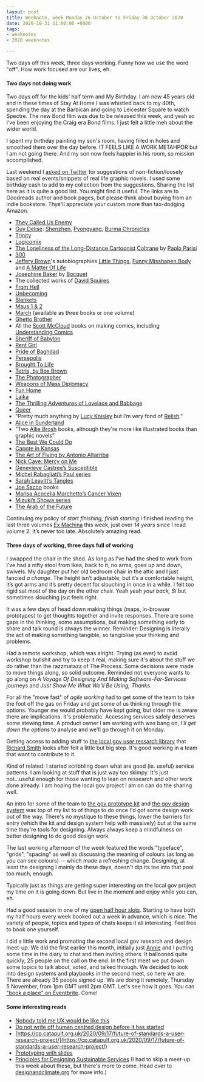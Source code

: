 ```yaml
---
layout: post
title: Weeknote, week Monday 26 October to Friday 30 October 2020
date: 2020-10-31 11:00:00 +0000
tags:
- weeknotes
- 2020 weeknotes

---
```

Two days off this week, three days working. Funny how we use the word "off". How work focused are our lives, eh.

#### Two days not doing work

Two days off for the kids’ half term and My Birthday. I am now 45 years old and in these times of Stay At Home I was whistled back to my 40th, spending the day at the Barbican and going to Leicester Square to watch Spectre. The new Bond film was due to be released this week, and yeah so I’ve been enjoying the Craig era Bond films. I just felt a little meh about the wider world.

I spent my birthday painting my son's room, having filled in holes and smoothed them over the day before. IT FEELS LIKE A WORK METAHPOR but I am not going there. And my son now feels happier in his room, so mission accomplished.

Last weekend I [asked on Twitter](https://twitter.com/OfficeOfWilson/status/1320626102558199808) for suggestions of non-fiction/loosely based on real events/snippets of real life graphic novels. I used some birthday cash to add to my collection from the suggestions. Sharing the list here as it is quite a good list. You might find it useful. The links are to Goodreads author and book pages, but please think about buying from an indie bookstore. Thye'll appreciate your custom more than tax-dodging Amazon.

* [They Called Us Enemy](https://www.goodreads.com/book/show/42527866-they-called-us-enemy)
* [Guy Delise](https://www.goodreads.com/author/show/46027.Guy_Delisle): [Shenzhen](https://www.goodreads.com/book/show/210946.Shenzhen), [Pyongyang](https://www.goodreads.com/book/show/80834.Pyongyang), [Burma Chronicles](https://www.goodreads.com/book/show/5596923-burma-chronicles)
* [Trinity](https://www.goodreads.com/book/show/13166598-trinity)
* [Logicomix](https://www.goodreads.com/book/show/6493321-logicomix)
* [The Loneliness of the Long-Distance Cartoonist](https://www.goodreads.com/book/show/51796259-the-loneliness-of-the-long-distance-cartoonist)
  [Coltrane](https://www.goodreads.com/book/show/13012652-coltrane) by [Paolo Parisi](https://www.goodreads.com/author/show/3022567.Paolo_Parisi)
* [300](https://www.goodreads.com/book/show/59952.300)
* [Jeffery Brown](https://www.goodreads.com/author/show/45429.Jeffrey_Brown)'s autobiographies [Little Things](https://www.goodreads.com/book/show/1924490.Little_Things), [Funny Misshapen Body](https://www.goodreads.com/book/show/6220815-funny-misshapen-body) and [A Matter Of Life](https://www.goodreads.com/book/show/17591893-a-matter-of-life)
* [Josephine Baker](https://www.goodreads.com/book/show/31941881-jos-phine-baker) by [Bocquet](https://www.goodreads.com/author/show/854871.Jos_Louis_Bocquet)
* The collected works of [David Squires](https://www.goodreads.com/author/show/3407293.David_Squires)
* [From Hell](https://www.goodreads.com/book/show/23529.From_Hell)
* [Unbecoming](https://www.goodreads.com/book/show/25363212-becoming-unbecoming)
* [Blankets](https://www.goodreads.com/book/show/25179.Blankets)
* [Maus 1 & 2](https://www.goodreads.com/book/show/15195.The_Complete_Maus)
* [March](https://www.goodreads.com/book/show/17346698-march) (available as three books or one volume)
* [Ghetto Brother](https://www.goodreads.com/book/show/23359742-ghetto-brother)
* All the [Scott McCloud](https://www.goodreads.com/author/show/33907.Scott_McCloud) books on making comics, including [Understanding Comics](https://www.goodreads.com/book/show/102920.Understanding_Comics)
* [Sheriff of Babylon](https://www.goodreads.com/series/175638)
* [Rent Girl](https://www.goodreads.com/book/show/46640.Rent_Girl)
* [Pride of Baghdad](https://www.goodreads.com/book/show/105703.Pride_of_Baghdad)
* [Persepolis](https://www.goodreads.com/book/show/991197.The_Complete_Persepolis)
* [Brought To Life](https://www.goodreads.com/book/show/358862.Brought_to_Light)
* [Tetris, by Box Brown](https://www.goodreads.com/book/show/27414415-tetris)
* [The Photographer](https://www.goodreads.com/book/show/5967064-the-photographer)
* [Weapons of Mass Diplomacy](https://www.goodreads.com/book/show/18405541-weapons-of-mass-diplomacy)
* [Fun Home](https://www.goodreads.com/book/show/26135825-fun-home)
* [Laika](https://www.goodreads.com/book/show/1641695.Laika)
* [The Thrilling Adventures of Lovelace and Babbage](https://www.goodreads.com/book/show/22822839-the-thrilling-adventures-of-lovelace-and-babbage)
* [Queer](https://www.goodreads.com/book/show/28957268-queer)
* "Pretty much anything by [Lucy Knisley](https://www.goodreads.com/author/show/731384.Lucy_Knisley) but I’m very fond of [Relish](https://www.goodreads.com/book/show/15786110-relish)."
* [Alice in Sunderland](https://www.goodreads.com/book/show/544595.Alice_in_Sunderland)
* "Two [Allie Brosh](https://www.goodreads.com/author/show/6984726.Allie_Brosh) books, although they're more like illustrated books than graphic novels"
* [The Best We Could Do](https://www.goodreads.com/book/show/29936927-the-best-we-could-do)
* [Capote in Kansas](https://www.goodreads.com/book/show/198346.Capote_in_Kansas)
* [The Art of Flying by Antonio Altarriba](https://www.goodreads.com/book/show/23346614-the-art-of-flying)
* [Nick Cave: Mercy on Me](https://www.goodreads.com/book/show/34227681-nick-cave)
* [Genevieve Castree’s Susceptible](https://www.goodreads.com/book/show/13538044-susceptible)
* [Michel Rabagliati’s Paul series](https://www.goodreads.com/series/74334)
* [Sarah Leavitt’s Tangles](https://www.goodreads.com/book/show/8468008-tangles)
* [Joe Sacco](https://www.goodreads.com/author/show/32468.Joe_Sacco) books
* [Marisa Acocella Marchetto’s Cancer Vixen](https://www.goodreads.com/book/show/349348.Cancer_Vixen)
* [Mizuki’s Showa series](https://www.goodreads.com/series/123953)
* [The Arab of the Future](https://www.goodreads.com/book/show/23168840-the-arab-of-the-future)

Continuing my policy of _start finishing, finish starting_ I finished reading the last three volumes [Ex Machina](https://www.goodreads.com/series/52500) this week, just over _14 years_ since I read volume 2. It’s never too late. Absolutely amazing read.

#### Three days of working, three days full of working

I swapped the chair in the shed. As long as I’ve had the shed to work from I’ve had a nifty stool from Ikea, back to it, no arms, goes up and down, swivels. My daughter put her old bedroom chair in the attic and I just fancied _a change_. The height isn’t adjustable, but it’s a comfortable height, it’s got arms and it’s pretty decent for slouching in once in a while. I felt too rigid sat most of the day on the other chair. Yeah yeah _your back, Si_ but sometimes slouching jsut feels right.

It was a few days of head down making things (maps, in-browser prototypes) to get thoughts together and invite responses. There are some gaps in the thinking, some assumptions, but making something early to share and talk round is always the winner. Reminder: Designing is literally the act of making something tangible, so tangiblise your thinking and problems.

Had a remote workshop, which was alright. Trying (as ever) to avoid workshop bullshit and try to keep it real, making sure it's about the stuff we do rather than the razzmatazz of The Process. Some decisions were made to move things along, so solid outcome. Reminded not everyone wants to go along on _A Voyage Of Designing And Making Software-For-Services_ journeys and _Just Show Me What We'll Be Using, Thanks_.

For all the "move fast" of _agile working_ had to get some of the team to take the foot off the gas on Friday and get some of us thinking through the options. Younger me would probably have kept going, but older me is aware there are implications. It's problematic. Accessing services safely deserves some stewing time. A product owner I am working with was bang on, _I'll get down the options_ to analyse and we'll go through it on Monday.

Getting access to adding stuff to [the local gov user ressarch library](https://research.localgov.digital) that [Richard Smith](https://twitter.com/RichSmiths) looks after felt a little but big step. It's good working in a team that want to contribute to it.

Kind of related: I started scribbling down what are good (ie. useful) service patterns. I am looking at stuff that is just way too skimpy. It's just not...useful enough for those wanting to lean on ressearch and other work done already. I am hoping the local gov project I am on can do the sharing well.

An intro for some of the team to [the gov prototype kit](https://govuk-prototype-kit.herokuapp.com) and [the gov design system](https://design-system.service.gov.uk) was top of my list to of things to do once I'd got some design work out of the way. There's no mystique to these things, lower the barriers for entry (which the kit and design system help with massively) but at the same time they're tools for designing. Always always keep a mindfulness on better designing to do good design work.

The last working afternoon of the week featured the words "typeface", "grids", "spacing" as well as discussing the meaning of colours (as long as you can see colours) -- which made a refreshing change. Designing, at least the designing I mainly do these days, doesn't dip its toe into that pool too much, enough.

Typically just as things are getting super interesting on the local gov project my time on it is going down. But live in the moment and enjoy while you can, eh.

Had a good session in one of my [open half hour slots](https://calendly.com/officeofwilson/catch-up). Starting to have both my half hours every week booked out a week in advance, which is nice. The variety of people, topics and types of chats keeps it all interesting. Feel free to book one yourself.

I did a little work and promoting the second local gov research and design meet-up. We did the first earlier this month, initially just [Annie](https://twitter.com/Annie3H) and I putting some time in the diary to chat and then inviting others. It ballooned quite quickly, 25 people on the call on the end. In the first meet we put down some topics to talk about, voted, and talked through. We decided to look into design systems and playbooks in the second meet, so here we are. There are already 35 people signed up. We are doing it remotely, Thursday 5 November, from 1pm GMT until 2pm GMT. Let's see how it goes. You can ["book a place" on Eventbrite](https://www.eventbrite.co.uk/e/local-gov-research-and-design-meet-up-number-2-tickets-126032475527). Come!

#### Some interesting reads

* [Nobody told me UX would be like this](https://uxdesign.cc/nobody-told-me-ux-would-be-like-this-2fa8a30b7a84)
* [Do not write off human centred design before it has started](https://acuity-design.medium.com/dont-write-off-user-centred-design-before-it-has-started-85c32bf0132)
* [https://cp.catapult.org.uk/2020/09/17/future-of-standards-a-user-research-project/](https://cp.catapult.org.uk/2020/09/17/future-of-standards-a-user-research-project/)
* [Prototyping with slides](https://www.dxw.com/2020/10/prototyping-with-slides/)
* [Principles for Designing Sustainable Services](https://medium.com/wearesnook/principles-for-designing-sustainable-services-bbf3f3948ac2) (I had to skip a meet-up this week about these, but there's more to come. Head over to [designandclimate.org](http://designandclimate.org) for more info.)
